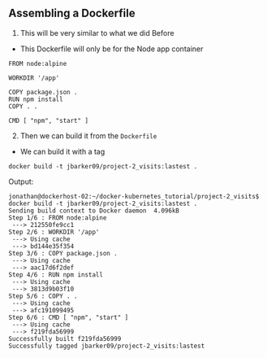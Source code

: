 ## Assembling a Dockerfile

1. This will be very similar to what we did Before

- This Dockerfile will only be for the Node app container

```
FROM node:alpine

WORKDIR '/app'

COPY package.json .
RUN npm install
COPY . .

CMD [ "npm", "start" ]
```

2. Then we can build it from the `Dockerfile`

- We can build it with a tag

```
docker build -t jbarker09/project-2_visits:lastest .
```

Output:

```
jonathan@dockerhost-02:~/docker-kubernetes_tutorial/project-2_visits$ docker build -t jbarker09/project-2_visits:lastest .
Sending build context to Docker daemon  4.096kB
Step 1/6 : FROM node:alpine
 ---> 212550fe9cc1
Step 2/6 : WORKDIR '/app'
 ---> Using cache
 ---> bd144e35f354
Step 3/6 : COPY package.json .
 ---> Using cache
 ---> aac17d6f2def
Step 4/6 : RUN npm install
 ---> Using cache
 ---> 3813d9b03f10
Step 5/6 : COPY . .
 ---> Using cache
 ---> afc191099495
Step 6/6 : CMD [ "npm", "start" ]
 ---> Using cache
 ---> f219fda56999
Successfully built f219fda56999
Successfully tagged jbarker09/project-2_visits:lastest
```